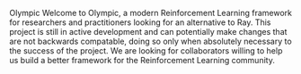 Olympic
Welcome to Olympic, a modern Reinforcement Learning framework for researchers and practitioners looking for an alternative to Ray. This project is still in active development and can potentially make changes that are not backwards compatable, doing so only when absolutely necessary to the success of the project. We are looking for collaborators willing to help us build a better framework for the Reinforcement Learning community. 
